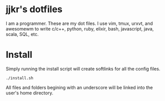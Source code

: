 jjkr's dotfiles
===

I am a programmer.
These are my dot files.
I use vim, tmux, urxvt, and awesomewm to write c/c++, python, ruby, elixir, bash, javascript, java, scala, SQL, etc.

Install
=======

Simply running the install script will create softlinks for all the config files.

    ./install.sh

All files and folders begining with an underscore will be linked into the user's home directory.
